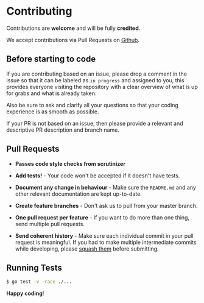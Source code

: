 # Contributing

Contributions are **welcome** and will be fully **credited**.

We accept contributions via Pull Requests on [Github](https://github.com/avocatl/nuasys).

## Before starting to code

If you are contributing based on an issue, please drop a comment in the issue so that it can be labeled as `in progress` and assigned to you, this provides everyone visiting the repository with a clear overview of what is up for grabs and what is already taken.

Also be sure to ask and clarify all your questions so that your coding experience is as smooth as possible.

If your PR is not based on an issue, then please provide a relevant and descriptive PR description and branch name.

## Pull Requests

- **Passes code style checks from scrutinizer**

- **Add tests!** - Your code won't be accepted if it doesn't have tests.

- **Document any change in behaviour** - Make sure the `README.md` and any other relevant documentation are kept up-to-date.

- **Create feature branches** - Don't ask us to pull from your master branch.

- **One pull request per feature** - If you want to do more than one thing, send multiple pull requests.

- **Send coherent history** - Make sure each individual commit in your pull request is meaningful. If you had to make multiple intermediate commits while developing, please [squash them](http://www.git-scm.com/book/en/v2/Git-Tools-Rewriting-History#Changing-Multiple-Commit-Messages) before submitting.


## Running Tests

``` bash
$ go test -v -race ./...
```

**Happy coding**!
